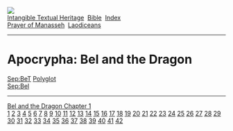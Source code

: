 [![](../../cdshop/ithlogo.png)](../../index)  
[Intangible Textual Heritage](../../index)  [Bible](../index) 
[Index](index)   
[Prayer of Manasseh](man)  [Laodiceans](lao)

------------------------------------------------------------------------

# Apocrypha: Bel and the Dragon

[Sep:BeT](../sep/bet) [Polyglot](../poly/bel)  
[Sep:Bel](../sep/bel)

------------------------------------------------------------------------

[Bel and the Dragon Chapter 1](bel001)  
[1](bel001.htm#001) [2](bel001.htm#002) [3](bel001.htm#003)
[4](bel001.htm#004) [5](bel001.htm#005) [6](bel001.htm#006)
[7](bel001.htm#007) [8](bel001.htm#008) [9](bel001.htm#009)
[10](bel001.htm#010) [11](bel001.htm#011) [12](bel001.htm#012)
[13](bel001.htm#013) [14](bel001.htm#014) [15](bel001.htm#015)
[16](bel001.htm#016) [17](bel001.htm#017) [18](bel001.htm#018)
[19](bel001.htm#019) [20](bel001.htm#020) [21](bel001.htm#021)
[22](bel001.htm#022) [23](bel001.htm#023) [24](bel001.htm#024)
[25](bel001.htm#025) [26](bel001.htm#026) [27](bel001.htm#027)
[28](bel001.htm#028) [29](bel001.htm#029) [30](bel001.htm#030)
[31](bel001.htm#031) [32](bel001.htm#032) [33](bel001.htm#033)
[34](bel001.htm#034) [35](bel001.htm#035) [36](bel001.htm#036)
[37](bel001.htm#037) [38](bel001.htm#038) [39](bel001.htm#039)
[40](bel001.htm#040) [41](bel001.htm#041) [42](bel001.htm#042)
